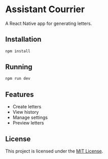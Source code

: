 # Assistant Courrier

A React Native app for generating letters.

## Installation

```bash
npm install
```

## Running

```bash
npm run dev
```

## Features

- Create letters
- View history
- Manage settings
- Preview letters

## License

This project is licensed under the [MIT License](LICENSE).

